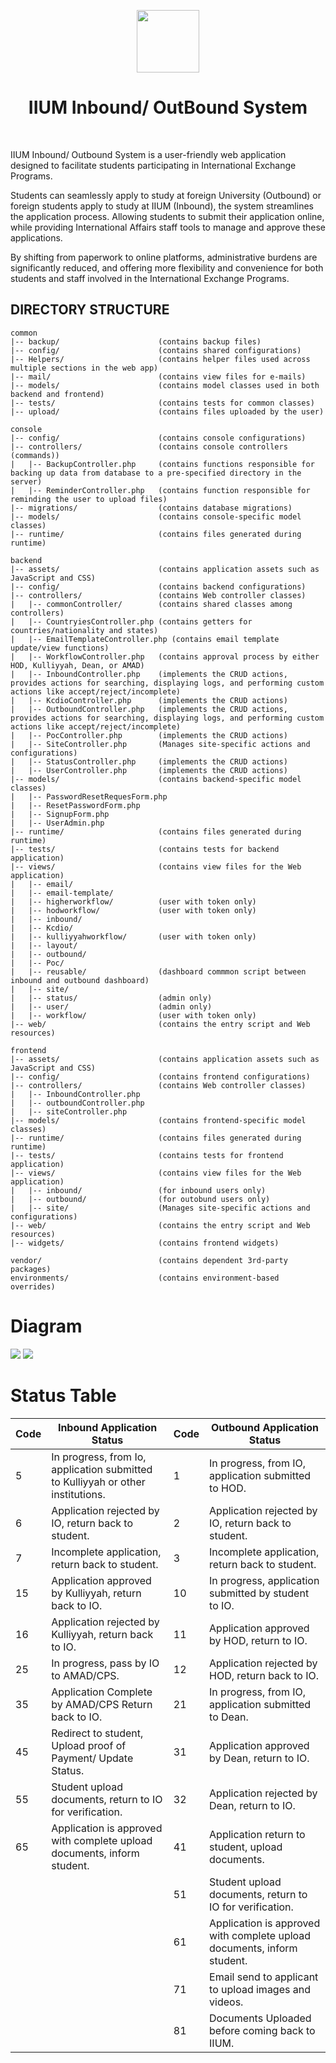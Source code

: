 <p align="center">
<!--     <a href="https://github.com/yiisoft" target="_blank"> -->
        <img src="backend/web/images/iiumLogo.png" height="100px">
<!--     </a> -->
    <h1 align="center">IIUM Inbound/ OutBound System</h1>
    <br>
</p>

IIUM Inbound/ Outbound System is a user-friendly web application designed to facilitate students participating in International Exchange Programs.

Students can seamlessly apply to study at foreign University (Outbound) or foreign students apply to study at IIUM (Inbound), the system streamlines the application process. Allowing students to submit their application online, while providing International Affairs staff tools to manage and approve these applications.

By shifting from paperwork to online platforms, administrative burdens are significantly reduced, and offering more flexibility and convenience for both students and staff involved in the International Exchange Programs.


DIRECTORY STRUCTURE
-------------------

```
common
|-- backup/                      (contains backup files)
|-- config/                      (contains shared configurations)
|-- Helpers/                     (contains helper files used across multiple sections in the web app)
|-- mail/                        (contains view files for e-mails)
|-- models/                      (contains model classes used in both backend and frontend)
|-- tests/                       (contains tests for common classes)
|-- upload/                      (contains files uploaded by the user)

console
|-- config/                      (contains console configurations)
|-- controllers/                 (contains console controllers (commands))
|   |-- BackupController.php     (contains functions responsible for backing up data from database to a pre-specified directory in the server)
|   |-- ReminderController.php   (contains function responsible for reminding the user to upload files)
|-- migrations/                  (contains database migrations)
|-- models/                      (contains console-specific model classes)
|-- runtime/                     (contains files generated during runtime)

backend
|-- assets/                      (contains application assets such as JavaScript and CSS)
|-- config/                      (contains backend configurations)
|-- controllers/                 (contains Web controller classes)
|   |-- commonController/        (contains shared classes among controllers)
|   |-- CountryiesController.php (contains getters for countries/nationality and states)
|   |-- EmailTemplateController.php (contains email template update/view functions)
|   |-- WorkflowController.php   (contains approval process by either HOD, Kulliyyah, Dean, or AMAD)
|   |-- InboundController.php    (implements the CRUD actions, provides actions for searching, displaying logs, and performing custom actions like accept/reject/incomplete)
|   |-- KcdioController.php      (implements the CRUD actions)
|   |-- OutboundController.php   (implements the CRUD actions, provides actions for searching, displaying logs, and performing custom actions like accept/reject/incomplete)
|   |-- PocController.php        (implements the CRUD actions)
|   |-- SiteController.php       (Manages site-specific actions and configurations)
|   |-- StatusController.php     (implements the CRUD actions)
|   |-- UserController.php       (implements the CRUD actions)
|-- models/                      (contains backend-specific model classes)
|   |-- PasswordResetRequesForm.php
|   |-- ResetPasswordForm.php
|   |-- SignupForm.php
|   |-- UserAdmin.php
|-- runtime/                     (contains files generated during runtime)
|-- tests/                       (contains tests for backend application)
|-- views/                       (contains view files for the Web application)
|   |-- email/
|   |-- email-template/
|   |-- higherworkflow/          (user with token only)
|   |-- hodworkflow/             (user with token only)
|   |-- inbound/                 
|   |-- Kcdio/                   
|   |-- kulliyyahworkflow/       (user with token only)
|   |-- layout/
|   |-- outbound/
|   |-- Poc/
|   |-- reusable/                (dashboard commmon script between inbound and outbound dashboard)
|   |-- site/                    
|   |-- status/                  (admin only)
|   |-- user/                    (admin only)
|   |-- workflow/                (user with token only)
|-- web/                         (contains the entry script and Web resources)

frontend
|-- assets/                      (contains application assets such as JavaScript and CSS)
|-- config/                      (contains frontend configurations)
|-- controllers/                 (contains Web controller classes)
|   |-- InboundController.php
|   |-- outboundController.php
|   |-- siteController.php
|-- models/                      (contains frontend-specific model classes)
|-- runtime/                     (contains files generated during runtime)
|-- tests/                       (contains tests for frontend application)
|-- views/                       (contains view files for the Web application)
|   |-- inbound/                 (for inbound users only)
|   |-- outbound/                (for outobund users only)
|   |-- site/                    (Manages site-specific actions and configurations)
|-- web/                         (contains the entry script and Web resources)
|-- widgets/                     (contains frontend widgets)

vendor/                          (contains dependent 3rd-party packages)
environments/                    (contains environment-based overrides)
```
# Diagram
  <img src="https://github.com/YamenAlzeiter/IIUM/blob/master/IIUM%20docs/inbound%20diagram.jpg">
  <img src="https://github.com/YamenAlzeiter/IIUM/blob/master/IIUM%20docs/outbound%20diagram.jpg">

# Status Table
| Code | Inbound Application Status                                  | Code | Outbound Application Status                                |
|------|------------------------------------------------------------|------|------------------------------------------------------------|
| 5    | In progress, from Io, application submitted to Kulliyyah or other institutions. | 1    | In progress, from IO, application submitted to HOD.       |
| 6    | Application rejected by IO, return back to student.        | 2    | Application rejected by IO, return back to student.       |
| 7    | Incomplete application, return back to student.            | 3    | Incomplete application, return back to student.           |
| 15   | Application approved by Kulliyyah, return back to IO.      | 10   | In progress, application submitted by student to IO.      |
| 16   | Application rejected by Kulliyyah, return back to IO.      | 11   | Application approved by HOD, return to IO.                |
| 25   | In progress, pass by IO to AMAD/CPS.                      | 12   | Application rejected by HOD, return back to IO.           |
| 35   | Application Complete by AMAD/CPS Return back to IO.         | 21   | In progress, from IO, application submitted to Dean.      |
| 45   | Redirect to student, Upload proof of Payment/ Update Status. | 31   | Application approved by Dean, return to IO.               |
| 55   | Student upload documents, return to IO for verification.   | 32   | Application rejected by Dean, return to IO.               |
| 65   | Application is approved with complete upload documents, inform student. | 41   | Application return to student, upload documents.          |
|      |                                                            | 51   | Student upload documents, return to IO for verification. |
|      |                                                            | 61   | Application is approved with complete upload documents, inform student. |
|      |                                                            | 71   | Email send to applicant to upload images and videos.     |
|      |                                                            | 81   | Documents Uploaded before coming back to IIUM.          |

